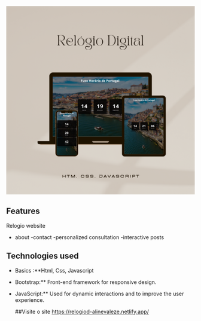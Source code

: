 
<img src="/RelogioD-AlineValeze/alineV.png">

## Features

Relogio website

- about
-contact
-personalized consultation
-interactive posts

## Technologies used

- Basics :**Html, Css, Javascript

- Bootstrap:** Front-end framework for responsive design.
  
- JavaScript:** Used for dynamic interactions and to improve the user experience.

  ##Visite o site https://relogiod-alinevaleze.netlify.app/


